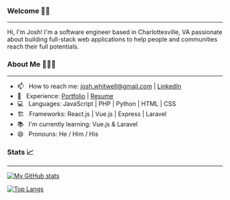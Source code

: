 ### Welcome 👋🏼 
_______________________________________________________________________________________________________________________

Hi, I'm Josh! I'm a software engineer based in Charlottesville, VA passionate about building full-stack web applications to help people and communities reach their full potentials. 

### About Me 🧑🏼‍💻
_______________________________________________________________________________________________________________________

- 📫 &nbsp; How to reach me: josh.whitwell@gmail.com | [LinkedIn](https://www.linkedin.com/in/joshuawhitwell/)
- 📁 &nbsp; Experience: [Portfolio](https://joshwhitwell.com) | [Resume](https://drive.google.com/file/d/11gIFeTeTgDweVcT8th88JdPsYzOxyzrj/view?usp=sharing)
- 💻 &nbsp; Languages: JavaScript | PHP | Python | HTML | CSS
- 🏗 &nbsp; Frameworks: React.js | Vue.js | Express | Laravel
- 📚 &nbsp; I'm currently learning: Vue.js & Laravel
- 😄 &nbsp; Pronouns: He / Him / His

### Stats 📈
_______________________________________________________________________________________________________________________

[![My GitHub stats](https://github-readme-stats.vercel.app/api?username=joshwhitwell&hide=stars,issues&show_icons=true)](https://github.com/anuraghazra/github-readme-stats)

[![Top Langs](https://github-readme-stats.vercel.app/api/top-langs/?username=joshwhitwell&hide=ruby&layout=compact&language_count=4)](https://github.com/anuraghazra/github-readme-stats)


